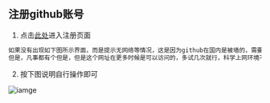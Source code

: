 ## 注册github账号

1. 点击[此处](https://github.com/join?return_to=%2Fjoin%3Fref_cta%3DSign%2Bup%26ref_loc%3Dheader%2Blogged%2Bout%26ref_page%3D%252F%26source%3Dheader-home&source=login)进入注册页面

```txt
如果没有出现如下图所示界面，而是提示无网络等情况，这是因为github在国内是被墙的，需要科学上网环境
但是，凡事都有个但是，但是这个网址在更多时候是可以访问的，多试几次就行，科学上网环境不是必备的！
```

2. 按下图说明自行操作即可

![iamge](https://gitee.com/chiupam/Epidemic/raw/master/config/png/account_1.png)